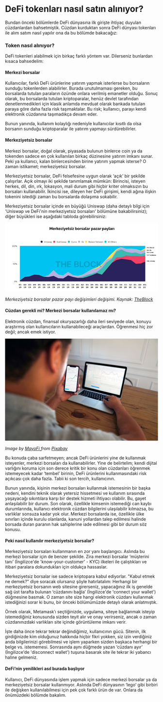 # DeFi tokenları nasıl satın alınıyor?

Bundan önceki bölümlerde DeFi dünyasına ilk girişte ihtiyaç duyulan cüzdanlardan bahsetmiştik. Cüzdan kurduktan sonra DeFi dünyası tokenları ile alım satım nasıl yapılır ona da bu bölümde bakacağız:

### Token nasıl alınıyor?

DeFi tokenleri alabilmek için birkaç farklı yöntem var. Dilerseniz bunlardan kısaca bahsedelim:

#### Merkezi borsalar

Kullanıcılar, farklı DeFi ürünlerine yatırım yapmak isterlerse bu borsaların sunduğu tokenlerden alabilirler. Burada unutulmaması gereken, bu borsalarda tutulan paraların özünde onlara verilmiş emanetler olduğu. Sonuç olarak, bu borsalarda tutulan kriptoparalar, henüz devlet tarafından denetlenmedikleri için klasik anlamda mevduat olarak bankada tutulan paraya göre daha fazla risk taşımaktalar. Bu risk; kullanıcı, parayı kendi elektronik cüzdanına taşımadıkça devam eder.

Bunun yanında, kullanım kolaylığı nedeniyle kullanıcılar kısıtlı da olsa borsanın sunduğu kriptoparalar ile yatırım yapmayı sürdürebilirler.

#### Merkeziyetsiz borsalar

Merkezi borsalar, doğal olarak, piyasada bulunun binlerce coin ya da tokenden sadece en çok kullanılan birkaç düzinesine yatırım imkanı sunar. Peki ya kullanıcı, kalan binlercesinden birine yatırım yapmak isterse? O zaman istikamet; merkeziyetsiz borsalar.

Merkeziyetsiz borsalar, DeFi felsefesine uygun olarak ‘açık’ bir şekilde çalışırlar. Açık olmayı iki şekilde tanımlamak mümkün: Birincisi, isteyen herkes, dil, din, ırk, lokasyon, mali durum gibi hiçbir kriter olmaksızın bu borsaları kullanabilir. İkincisi ise, dileyen her DeFi girişimi, kendi ağına ilişkin tokenini istediği zaman bu borsalarda dolaşıma sokabilir.

Merkeziyetsiz borsalar içinde en büyüğü Uniswap \(daha detaylı bilgi için 'Uniswap ve DeFi'nin merkeziyetsiz borsaları' bölümüne bakabilirsiniz\); diğer büyükleri ise aşağıdaki tabloda görebilirsiniz:

![](../.gitbook/assets/040405-defi_tokenlari_nasil_satin_aliniyor-dexes.png)

_Merkeziyetsiz borsalar pazar payı değişimleri değişimi. Kaynak:_ [_TheBlock_](https://www.theblockcrypto.com/data/decentralized-finance/dex-non-custodial/share-of-dex-volume-monthly)

#### Cüzdan gerekli mi? Merkezi borsalar kullanılamaz mı?

Elektronik cüzdan, finansal okuryazarlığı daha ileri seviyede olan, konuyu araştırmış olan kullanıcıların kullanabileceği araçlardan. Öğrenmesi hiç zor değil; ancak emek istiyor.

![](../.gitbook/assets/040407-defi_tokenlari_nasil_satin_aliniyorman-5782412_1920.jpg)

_Image by_ [_MayoFi_ ](https://pixabay.com/users/mayofi-19152356/) _from_ [_Pixabay_](https://pixabay.com/)

Bu konuda çaba sarfetmeyen; ancak DeFi ürünlerini yine de kullanmak isteyenler, merkezi borsaları da kullanabilirler. Yine de belirtelim; kendi dijital varlığını koruma için son derece kritik bir konu olan cüzdanları öğrenmek istemeyecek kadar ‘tembel’ birinin, DeFi ürünlerini kullanmasındaki risk açıkcası çok daha fazla. Tabii ki son tercih, kullanıcının.

Bunun yanında, kişinin merkezi borsaları kullanmak istemesinin bir başka nedeni, kendini teknik olarak yetersiz hissetmesi ve kullanım sırasında yaşayacağı sıkıntılara karşı bir destek hizmeti ihtiyacı olabilir. Bu, gayet anlaşılabilir bir durum. Son olarak, özellikle kimsenin istemediği can kaybı durumlarında, kullanıcı elektronik cüzdan bilgilerini ulaşılabilir kılmazsa, bu varlıklar sonsuza kadar yok olur. Merkezi borsalarda ise, özellikle ülke sınırları içinde kurulu olanlarda, kanuni yollardan talep edilmesi halinde borsada duran paranın hak sahiplerine iade edilmesi gibi bir durum söz konusu.

#### Peki nasıl kullanılır merkeziyetsiz borsalar?

Merkeziyetsiz borsaları kullanmanın en zor yanı başlangıcı. Aslında bu merkezi borsalar için de benzer şekilde. Zira merkezi borsalar ‘müşterini tanı’ \(İngilizce'de 'know-your-customer' - KYC\) ilkeleri ile çalıştıkları ve itibari paralara dokundukları için oldukça hassaslar.

Merkeziyetsiz borsalar ise sadece kriptopara kabul ediyorlar. "Kabul etmek ne demek?" diye soracak olursanız şöyle hatırlatalım: Herhangi bir merkeziyetsiz borsanın web sitesine girerseniz, yapacağınız ilk iş genelde sağ üst tarafta bulunan ‘cüzdanını bağla’ \(İngilizce'de 'connect your wallet'\) düğmesine basmak. O zaman site size hangi elektronik cüzdanı kullanmak istediğinizi sorar ki bunu, bir önceki bölümümüzde detaylı olarak anlatmıştık.

Örnek olarak, Metamask’ı seçtiğinizde, uygulama, siteye bağlanmak isteyip istemediğiniz konusunda sizden teyit alır ve onay verirseniz, ancak o zaman cüzdanınızdaki varlıkları site içinde görüntüleme imkanı verir.

İşte daha önce tekrar tekrar değindiğimiz, kullanıcının gücü. Sitenin, ilk girdiğinizde kim olduğunuz hakkında hiçbir fikri yokken, siz izin verdiğiniz anda bilgilerinizi görebilmesi ve işlem yaparken sizden başkaca herhangi bir belge vs. istememesi. Sonrasında aynı düğmede yazan ‘cüzdanı ayır’ \(İngilizce'de 'disconnect wallet'\) tuşuna basarak site ile tekrar iki yabancı haline gelmeniz.

#### DeFi’nin yenilikleri asıl burada başlıyor

Kullanıcı, DeFi dünyasında işlem yapmak için sadece merkezi borsalar ya da merkeziyetsiz borsalar kullanmıyor. Aslında DeFi dünyasının ‘lego’ gibi birbiri ile değişken kullanılabilmesi için pek çok farklı ürün de var. Onlara da önümüzdeki bölümde bakalım. 

